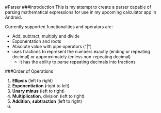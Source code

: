 #Parser
###Introduction
This is my attempt to create a parser capable of parsing mathematical expressions for use in my upcoming calculator app in Android.

Currently supported functionalities and operators are:
* Add, subtract, multiply and divide
* Exponentation and roots
* Absolute value with pipe operators ("|")
* uses fractions to represent the numbers exactly (ending or repeating decimal) or apporoximately (enless non-repeating decimal)
    * It has the ability to parse repeating decimals into fractions

###Order of Operations
1. **Ellipsis** (left to right)
2. **Exponentiation** (right to left)
3. **Unary minus** (left to right)
4. **Multiplication**, division (left to right)
5. **Addition**, **subtraction** (left to right)
6. 



